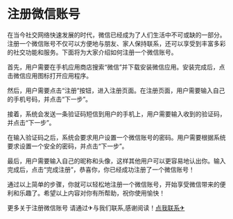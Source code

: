 # 注册微信账号

在当今社交网络快速发展的时代，微信已经成为了人们生活中不可或缺的一部分。注册一个微信账号不仅可以方便地与朋友、家人保持联系，还可以享受到丰富多彩的社交功能和服务。下面将为大家介绍如何注册一个微信账号。

首先，用户需要在手机应用商店搜索“微信”并下载安装微信应用。安装完成后，点击微信应用图标打开应用程序。

然后，用户需要点击“注册”按钮，进入注册页面。在注册页面，用户需要输入自己的手机号码，并点击“下一步”。

接着，系统会发送一条验证码短信到用户的手机上，用户需要输入收到的验证码，并点击“下一步”。

在输入验证码之后，系统会要求用户设置一个微信账号的密码。用户需要根据系统要求设置一个安全的密码，并点击“下一步”。

最后，用户需要输入自己的昵称和头像，这样其他用户可以更容易地认出你。输入完成后，点击“完成注册”，恭喜你，你已经成功注册了一个微信账号！

通过以上简单的步骤，你就可以轻松地注册一个微信账号，开始享受微信带来的便利和乐趣了。希望以上内容对你有所帮助，祝你使用愉快！

更多关于注册微信账号 请通过✈与我们联系,感谢阅读！[点我联系✈](https://dl.k02.cc)